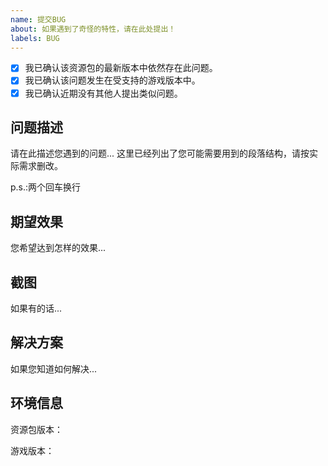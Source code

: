 ```yaml
---
name: 提交BUG
about: 如果遇到了奇怪的特性，请在此处提出！
labels: BUG
---
```

- [x] 我已确认该资源包的最新版本中依然存在此问题。
- [x] 我已确认该问题发生在受支持的游戏版本中。
- [x] 我已确认近期没有其他人提出类似问题。

## 问题描述
请在此描述您遇到的问题...
这里已经列出了您可能需要用到的段落结构，请按实际需求删改。

p.s.:两个回车换行

## 期望效果
您希望达到怎样的效果...

## 截图
如果有的话...

## 解决方案
如果您知道如何解决...

## 环境信息
资源包版本：

游戏版本：
